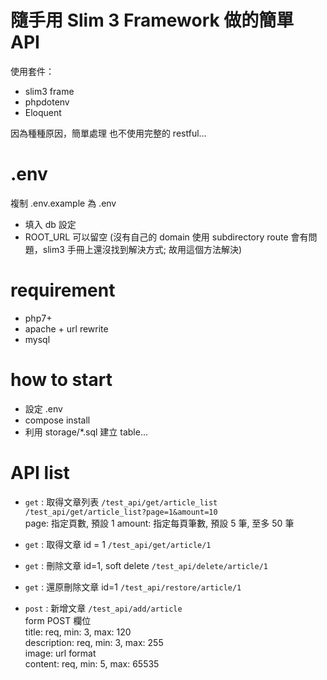 # 隨手用 Slim 3 Framework 做的簡單 API
使用套件：
- slim3 frame
- phpdotenv
- Eloquent

因為種種原因，簡單處理
也不使用完整的 restful...

# .env
複制 .env.example 為 .env
- 填入 db 設定
- ROOT_URL 可以留空
(沒有自己的 domain 使用 subdirectory route 會有問題，slim3 手冊上還沒找到解決方式; 故用這個方法解決)

# requirement
- php7+
- apache + url rewrite
- mysql

# how to start
- 設定 .env
- compose install
- 利用 storage/*.sql 建立 table...

# API list

- `get` : 取得文章列表
`/test_api/get/article_list`<br>
`/test_api/get/article_list?page=1&amount=10`<br>
page: 指定頁數, 預設 1
amount: 指定每頁筆數, 預設 5 筆, 至多 50 筆

- `get` : 取得文章 id = 1
`/test_api/get/article/1`

- `get` : 刪除文章 id=1, soft delete
`/test_api/delete/article/1`

- `get` : 還原刪除文章 id=1
`/test_api/restore/article/1`

- `post` : 新增文章
`/test_api/add/article`<br>
form POST 欄位<br>
title: req, min: 3, max: 120<br>
description: req, min: 3, max: 255<br>
image: url format<br>
content:  req, min: 5, max: 65535<br>

